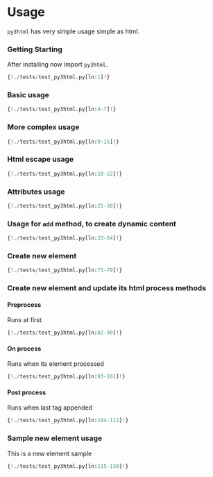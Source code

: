 # Usage

`py3html` has very simple usage simple as html.

### Getting Starting

After installing now import `py3html`.

```python
{!./tests/test_py3html.py[ln:1]!}
```

### Basic usage

```python
{!./tests/test_py3html.py[ln:4-7]!}
```

### More complex usage

```python
{!./tests/test_py3html.py[ln:9-15]!}
```

### Html escape usage

```python
{!./tests/test_py3html.py[ln:18-22]!}
```

### Attributes usage

```python
{!./tests/test_py3html.py[ln:25-30]!}
```

### Usage for `add` method, to create dynamic content

```python
{!./tests/test_py3html.py[ln:33-64]!}
```

### Create new element

```python
{!./tests/test_py3html.py[ln:73-79]!}
```

### Create new element and update its html process methods

#### Preprocess

Runs at first

```python
{!./tests/test_py3html.py[ln:82-90]!}
```

#### On process

Runs when its element processed

```python
{!./tests/test_py3html.py[ln:93-101]!}
```

#### Post process

Runs when last tag appended

```python
{!./tests/test_py3html.py[ln:104-112]!}
```

### Sample new element usage

This is a new element sample

```python
{!./tests/test_py3html.py[ln:115-130]!}
```
